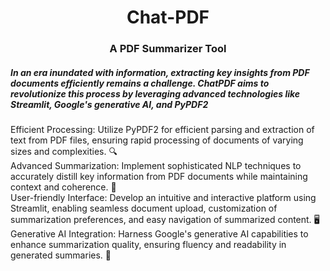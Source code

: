 <h1 align="center">Chat-PDF</h1>
<h3 align="center">A PDF Summarizer Tool</h3>
<h5 align="left">In an era inundated with information, extracting key insights from PDF documents efficiently remains a challenge. ChatPDF aims to revolutionize this process by leveraging advanced technologies like Streamlit, Google's generative AI, and PyPDF2</h5>
<h7 align="justify">
Efficient Processing: Utilize PyPDF2 for efficient parsing and extraction of text from PDF files, ensuring rapid processing of documents of varying sizes and complexities. 🔍<br>
Advanced Summarization: Implement sophisticated NLP techniques to accurately distill key information from PDF documents while maintaining context and coherence. 🧠<br>
User-friendly Interface: Develop an intuitive and interactive platform using Streamlit, enabling seamless document upload, customization of summarization preferences, and easy navigation of summarized content. 🖥️<br>
Generative AI Integration: Harness Google's generative AI capabilities to enhance summarization quality, ensuring fluency and readability in generated summaries. 🤖<br>
